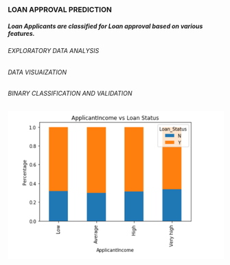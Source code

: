 ### LOAN APPROVAL PREDICTION
##### Loan Applicants are classified for Loan approval based on various features.
###### EXPLORATORY DATA ANALYSIS
###### DATA VISUAIZATION
###### BINARY CLASSIFICATION AND VALIDATION
![](/image/a.png)

